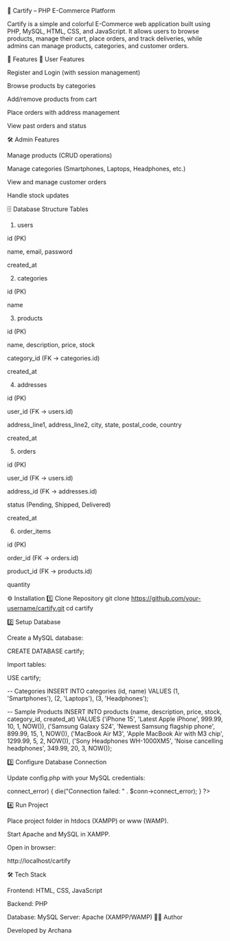 🛒 Cartify – PHP E-Commerce Platform

Cartify is a simple and colorful E-Commerce web application built using PHP, MySQL, HTML, CSS, and JavaScript. It allows users to browse products, manage their cart, place orders, and track deliveries, while admins can manage products, categories, and customer orders.

🚀 Features
👤 User Features

Register and Login (with session management)

Browse products by categories

Add/remove products from cart

Place orders with address management

View past orders and status

🛠️ Admin Features

Manage products (CRUD operations)

Manage categories (Smartphones, Laptops, Headphones, etc.)

View and manage customer orders

Handle stock updates

🗄️ Database Structure
Tables
1. users

id (PK)

name, email, password

created_at

2. categories

id (PK)

name

3. products

id (PK)

name, description, price, stock

category_id (FK → categories.id)

created_at

4. addresses

id (PK)

user_id (FK → users.id)

address_line1, address_line2, city, state, postal_code, country

created_at

5. orders

id (PK)

user_id (FK → users.id)

address_id (FK → addresses.id)

status (Pending, Shipped, Delivered)

created_at

6. order_items

id (PK)

order_id (FK → orders.id)

product_id (FK → products.id)

quantity

⚙️ Installation
1️⃣ Clone Repository
git clone https://github.com/your-username/cartify.git
cd cartify

2️⃣ Setup Database

Create a MySQL database:

CREATE DATABASE cartify;


Import tables:

USE cartify;

-- Categories
INSERT INTO categories (id, name) VALUES
(1, 'Smartphones'),
(2, 'Laptops'),
(3, 'Headphones');

-- Sample Products
INSERT INTO products (name, description, price, stock, category_id, created_at) VALUES
('iPhone 15', 'Latest Apple iPhone', 999.99, 10, 1, NOW()),
('Samsung Galaxy S24', 'Newest Samsung flagship phone', 899.99, 15, 1, NOW()),
('MacBook Air M3', 'Apple MacBook Air with M3 chip', 1299.99, 5, 2, NOW()),
('Sony Headphones WH-1000XM5', 'Noise cancelling headphones', 349.99, 20, 3, NOW());

3️⃣ Configure Database Connection

Update config.php with your MySQL credentials:

<?php
$host = "localhost";
$user = "root";
$pass = "";
$db   = "cartify";

$conn = new mysqli($host, $user, $pass, $db);

if ($conn->connect_error) {
    die("Connection failed: " . $conn->connect_error);
}
?>

4️⃣ Run Project

Place project folder in htdocs (XAMPP) or www (WAMP).

Start Apache and MySQL in XAMPP.

Open in browser:

http://localhost/cartify

🛠️ Tech Stack

Frontend: HTML, CSS, JavaScript

Backend: PHP

Database: MySQL
Server: Apache (XAMPP/WAMP)
👩‍💻 Author

Developed by Archana 
